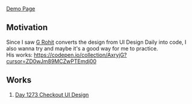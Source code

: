 [Demo Page](https://uier.github.io/ui-design-daily)

## Motivation
Since I saw [G Rohit](https://codepen.io/grohit) converts the design from UI Design Daily into code, I also wanna try and maybe it's a good way for me to practice.  
His works: https://codepen.io/collection/AxryjG?cursor=ZD0wJm89MCZwPTEmdj00

## Works
1. [Day 1273 Checkout UI Design](https://uier.github.io/ui-design-daily/Day-1273-Checkout-UI-Design)

